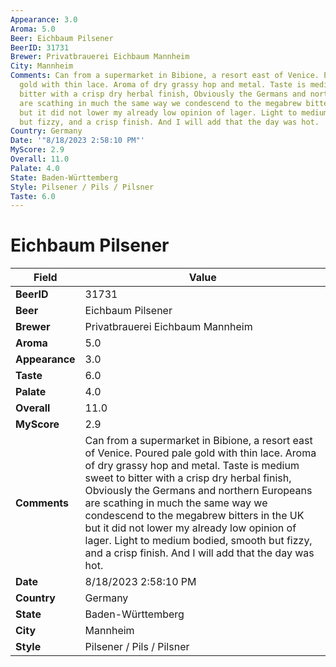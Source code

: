```yaml
---
Appearance: 3.0
Aroma: 5.0
Beer: Eichbaum Pilsener
BeerID: 31731
Brewer: Privatbrauerei Eichbaum Mannheim
City: Mannheim
Comments: Can from a supermarket in Bibione, a resort east of Venice. Poured pale
  gold with thin lace. Aroma of dry grassy hop and metal. Taste is medium sweet to
  bitter with a crisp dry herbal finish, Obviously the Germans and northern Europeans
  are scathing in much the same way we condescend to the megabrew bitters in the UK
  but it did not lower my already low opinion of lager. Light to medium bodied, smooth
  but fizzy, and a crisp finish. And I will add that the day was hot.
Country: Germany
Date: '"8/18/2023 2:58:10 PM"'
MyScore: 2.9
Overall: 11.0
Palate: 4.0
State: Baden-Württemberg
Style: Pilsener / Pils / Pilsner
Taste: 6.0
---
```


# Eichbaum Pilsener

| Field         | Value |
|---------------|-------|
| **BeerID** | 31731 |
| **Beer** | Eichbaum Pilsener |
| **Brewer** | Privatbrauerei Eichbaum Mannheim |
| **Aroma** | 5.0 |
| **Appearance** | 3.0 |
| **Taste** | 6.0 |
| **Palate** | 4.0 |
| **Overall** | 11.0 |
| **MyScore** | 2.9 |
| **Comments** | Can from a supermarket in Bibione, a resort east of Venice. Poured pale gold with thin lace. Aroma of dry grassy hop and metal. Taste is medium sweet to bitter with a crisp dry herbal finish, Obviously the Germans and northern Europeans are scathing in much the same way we condescend to the megabrew bitters in the UK but it did not lower my already low opinion of lager. Light to medium bodied, smooth but fizzy, and a crisp finish. And I will add that the day was hot. |
| **Date** | 8/18/2023 2:58:10 PM |
| **Country** | Germany |
| **State** | Baden-Württemberg |
| **City** | Mannheim |
| **Style** | Pilsener / Pils / Pilsner |
